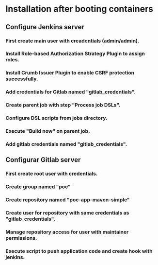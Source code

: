 # Installation after booting containers

## Configure Jenkins server
  ### First create main user with creadentials (admin/admin).
  ### Install Role-based Authorization Strategy Plugin to assign roles.
  ### Install Crumb Issuer Plugin to enable CSRF protection successfully.
  ### Add credentials for Gitlab named "gitlab_credentials".
  ### Create parent job with step "Process job DSLs".
  ### Configure DSL scripts from jobs directory.
  ### Execute "Build now" on parent job.
  ### Add gitlab credentials named "gitlab_credentials".

## Configurar Gitlab server
  ### First create root user with credentials.
  ### Create group named "poc"
  ### Create repository named "poc-app-maven-simple"
  ### Create user for repository with same credentials as "gitlab_credentials".
  ### Manage repository access for user with maintainer permissions.
  ### Execute script to push application code and create hook with jenkins.
